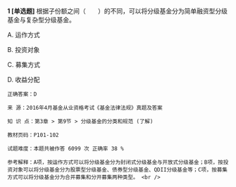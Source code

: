 **1 [单选题]** 根据子份额之间（　　）的不同，可以将分级基金分为简单融资型分级基金与复杂型分级基金。 

A. 运作方式

B. 投资对象

C. 募集方式

D. 收益分配 

```
正确答案：D

来 源：2016年4月基金从业资格考试《基金法律法规》真题及答案

知 识 点：第3章 > 第9节 > 分级基金的分类和规范 (了解)

教材页码：P101-102

试题难度：本题共被作答 6099 次 正确率 38 %

参考解释：A项，按运作方式可以将分级基金分为封闭式分级基金与开放式分级基金；B项，按投资对象可以将分级基金分为股票型分级基金、债券型分级基金、QDII分级基金等；C项，按募集方式可以将分级基金分为合并募集和分开募集两种类型。 <br />

```

